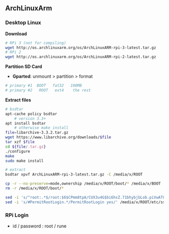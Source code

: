 ArchLinuxArm
---

### Desktop Linux

**Download**
```sh
# RPi 3 (not for compiling)
wget http://os.archlinuxarm.org/os/ArchLinuxARM-rpi-3-latest.tar.gz
# RPi 2
wget http://os.archlinuxarm.org/os/ArchLinuxARM-rpi-2-latest.tar.gz
```

**Partition SD Card**
- **Gparted**: unmount > partition > format
```sh
# primary #1  BOOT   fat32   100MB  
# primary #2   ROOT   ext4    the rest
```

**Extract files**
```sh
# bsdtar
apt-cache policy bsdtar
	# version 3.3+
apt install bsdtar
	# otherwise make install
file=libarchive-3.3.2.tar.gz
wget https://www.libarchive.org/downloads/$file
tar xzf $file
cd ${file/.tar.gz}
./configure
make
sudo make install

# extract
bsdtar xpvf ArchLinuxARM-rpi-3-latest.tar.gz -C /media/x/ROOT

cp -r --no-preserve=mode,ownership /media/x/ROOT/boot/* /media/x/BOOT
rm -r /media/x/ROOT/boot/*

sed -i 's/^root:.*$/root:$6$CPmm8tpA/CUX3u4G$bi6hsZ.71bhybjbLob.piVwAT8dyEvhVPDACMpm0mwkMwdCSnkXsji9dzeUOxVOkObm/NAK6NacQmMheSJojn/:17513::::::/' /etc/shadow
sed -i 's/#PermitRootLogin.*/PermitRootLogin yes/' /media/x/ROOT/etc/ssh/sshd_config
```

### RPi Login  
- id / password : root / rune
